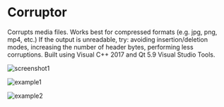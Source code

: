 # Corruptor

Corrupts media files. Works best for compressed formats (e.g. jpg, png, mp4, etc.) If the output is unreadable, try: avoiding insertion/deletion modes, increasing the number of header bytes, performing less corruptions. Built using Visual C++ 2017 and Qt 5.9 Visual Studio Tools.

![screenshot1](https://user-images.githubusercontent.com/12481078/29152230-282f1d08-7d3b-11e7-9852-0b65f68345b4.png)

![example1](https://user-images.githubusercontent.com/12481078/29152242-416ac0d8-7d3b-11e7-9ef2-e48727457ea6.jpg)

![example2](https://user-images.githubusercontent.com/12481078/29152297-88187250-7d3b-11e7-9a96-d4983030e0fd.jpg)
